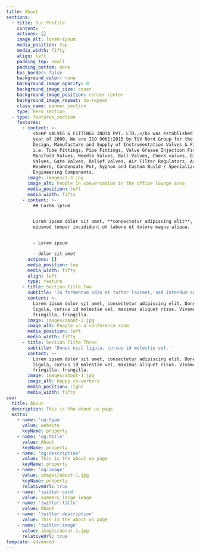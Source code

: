 ```yaml
---
title: About
sections:
  - title: Our Profile
    content: ''
    actions: []
    image_alt: lorem-ipsum
    media_position: top
    media_width: fifty
    align: left
    padding_top: small
    padding_bottom: none
    has_border: false
    background_color: none
    background_image_opacity: 0
    background_image_size: cover
    background_image_position: center center
    background_image_repeat: no-repeat
    class_name: banner_section
    type: hero_section
  - type: features_section
    features:
      - content: >-
          <b>HP VALVES & FITTINGS INDIA PVT. LTD.,</b> was established in the
          year of 2000, We are ISO 9001:2015 by TUV Nord Group for the scope of
          Design, Manufacture and Supply of Instrumentation Valves & Fittings
          i.e. Tube Fittings, Pipe Fittings, Valve Grease Injection Fittings,
          Manifold Valves, Needle Valves, Ball Valves, Check valves, Globe
          Valves, Gate Valves, Relief Valves, Air Filter Regulators, Air
          Headers, Condensate Pot, Syphon and Custom Build / Specialized
          Engineering Components.
        image: images/2-3.jpg
        image_alt: People in conversation in the office lounge area
        media_position: left
        media_width: fifty
      - content: >-
          ## Lorem ipsum


          Lorem ipsum dolor sit amet, **consectetur adipiscing elit**, sed do
          eiusmod tempor incididunt ut labore et dolore magna aliqua.


          - Lorem ipsum

          - dolor sit amet
        actions: []
        media_position: top
        media_width: fifty
        align: left
        type: feature
      - title: Section Title Two
        subtitle: 'In fermentum odio et tortor laoreet, sed interdum augue ornare. '
        content: >-
          Lorem ipsum dolor sit amet, consectetur adipiscing elit. Donec nisl
          ligula, cursus id molestie vel, maximus aliquet risus. Vivamus in nibh
          fringilla, fringilla.
        image: images/about-2.jpg
        image_alt: People in a conference room
        media_position: left
        media_width: fifty
      - title: Section Title Three
        subtitle: 'Donec nisl ligula, cursus id molestie vel. '
        content: >-
          Lorem ipsum dolor sit amet, consectetur adipiscing elit. Donec nisl
          ligula, cursus id molestie vel, maximus aliquet risus. Vivamus in nibh
          fringilla, fringilla.
        image: images/about-1.jpg
        image_alt: Happy co-workers
        media_position: right
        media_width: fifty
seo:
  title: About
  description: This is the about us page
  extra:
    - name: 'og:type'
      value: website
      keyName: property
    - name: 'og:title'
      value: About
      keyName: property
    - name: 'og:description'
      value: This is the about us page
      keyName: property
    - name: 'og:image'
      value: images/about-1.jpg
      keyName: property
      relativeUrl: true
    - name: 'twitter:card'
      value: summary_large_image
    - name: 'twitter:title'
      value: About
    - name: 'twitter:description'
      value: This is the about us page
    - name: 'twitter:image'
      value: images/about-1.jpg
      relativeUrl: true
template: advanced
---
```

